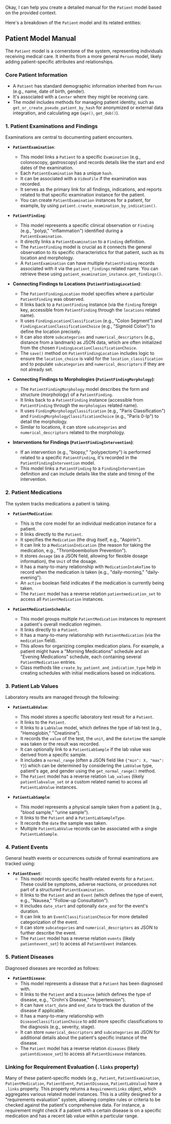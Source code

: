 Okay, I can help you create a detailed manual for the `Patient` model based on the provided context.

Here's a breakdown of the `Patient` model and its related entities:

## Patient Model Manual

The `Patient` model is a cornerstone of the system, representing individuals receiving medical care. It inherits from a more general `Person` model, likely adding patient-specific attributes and relationships.

### Core Patient Information

*   A `Patient` has standard demographic information inherited from `Person` (e.g., name, date of birth, gender).
*   It's associated with a `Center` where they might be receiving care.
*   The model includes methods for managing patient identity, such as `get_or_create_pseudo_patient_by_hash` for anonymized or external data integration, and calculating age (`age()`, `get_dob()`).

### 1. Patient Examinations and Findings

Examinations are central to documenting patient encounters.

*   **`PatientExamination`**:
    *   This model links a `Patient` to a specific `Examination` (e.g., colonoscopy, gastroscopy) and records details like the start and end dates of the examination.
    *   Each `PatientExamination` has a unique `hash`.
    *   It can be associated with a `VideoFile` if the examination was recorded.
    *   It serves as the primary link for all findings, indications, and reports related to that specific examination instance for the patient.
    *   You can create `PatientExamination` instances for a patient, for example, by using `patient.create_examination_by_indication()`.

*   **`PatientFinding`**:
    *   This model represents a specific clinical observation or `Finding` (e.g., "polyp," "inflammation") identified during a `PatientExamination`.
    *   It directly links a `PatientExamination` to a `Finding` definition.
    *   The `PatientFinding` model is crucial as it connects the general observation to its specific characteristics for that patient, such as its location and morphology.
    *   A `PatientExamination` can have multiple `PatientFinding` records associated with it via the `patient_findings` related name. You can retrieve these using `patient_examination_instance.get_findings()`.

*   **Connecting Findings to Locations (`PatientFindingLocation`)**:
    *   The `PatientFindingLocation` model specifies where a particular `PatientFinding` was observed.
    *   It links back to a `PatientFinding` instance (via the `finding` foreign key, accessible from `PatientFinding` through the `locations` related name).
    *   It uses `FindingLocationClassification` (e.g., "Colon Segment") and `FindingLocationClassificationChoice` (e.g., "Sigmoid Colon") to define the location precisely.
    *   It can also store `subcategories` and `numerical_descriptors` (e.g., distance from a landmark) as JSON data, which are often initialized from the chosen `FindingLocationClassificationChoice`.
    *   The `save()` method on `PatientFindingLocation` includes logic to ensure the `location_choice` is valid for the `location_classification` and to populate `subcategories` and `numerical_descriptors` if they are not already set.

*   **Connecting Findings to Morphologies (`PatientFindingMorphology`)**:
    *   The `PatientFindingMorphology` model describes the form and structure (morphology) of a `PatientFinding`.
    *   It links back to a `PatientFinding` instance (accessible from `PatientFinding` through the `morphologies` related name).
    *   It uses `FindingMorphologyClassification` (e.g., "Paris Classification") and `FindingMorphologyClassificationChoice` (e.g., "Paris 0-Ip") to detail the morphology.
    *   Similar to locations, it can store `subcategories` and `numerical_descriptors` related to the morphology.

*   **Interventions for Findings (`PatientFindingIntervention`)**:
    *   If an intervention (e.g., "biopsy," "polypectomy") is performed related to a specific `PatientFinding`, it's recorded in the `PatientFindingIntervention` model.
    *   This model links a `PatientFinding` to a `FindingIntervention` definition and can include details like the state and timing of the intervention.

### 2. Patient Medications

The system tracks medications a patient is taking.

*   **`PatientMedication`**:
    *   This is the core model for an individual medication instance for a patient.
    *   It links directly to the `Patient`.
    *   It specifies the `Medication` (the drug itself, e.g., "Aspirin").
    *   It can link to a `MedicationIndication` (the reason for taking the medication, e.g., "Thromboembolism Prevention").
    *   It stores `dosage` (as a JSON field, allowing for flexible dosage information), the `Unit` of the dosage.
    *   It has a many-to-many relationship with `MedicationIntakeTime` to record when the medication is taken (e.g., "daily-morning," "daily-evening").
    *   An `active` boolean field indicates if the medication is currently being taken.
    *   The `Patient` model has a reverse relation `patientmedication_set` to access all `PatientMedication` instances.

*   **`PatientMedicationSchedule`**:
    *   This model groups multiple `PatientMedication` instances to represent a patient's overall medication regimen.
    *   It links directly to a `Patient`.
    *   It has a many-to-many relationship with `PatientMedication` (via the `medication` field).
    *   This allows for organizing complex medication plans. For example, a patient might have a "Morning Medications" schedule and an "Evening Medications" schedule, each containing several `PatientMedication` entries.
    *   Class methods like `create_by_patient_and_indication_type` help in creating schedules with initial medications based on indications.

### 3. Patient Lab Values

Laboratory results are managed through the following:

*   **`PatientLabValue`**:
    *   This model stores a specific laboratory test result for a `Patient`.
    *   It links to the `Patient`.
    *   It links to a `LabValue` model, which defines the type of lab test (e.g., "Hemoglobin," "Creatinine").
    *   It records the `value` of the test, the `unit`, and the `datetime` the sample was taken or the result was recorded.
    *   It can optionally link to a `PatientLabSample` if the lab value was derived from a specific sample.
    *   It includes a `normal_range` (often a JSON field like `{"min": X, "max": Y}`) which can be determined by considering the `LabValue` type, patient's age, and gender using the `get_normal_range()` method.
    *   The `Patient` model has a reverse relation `lab_values` (likely `patientlabvalue_set` or a custom related name) to access all `PatientLabValue` instances.

*   **`PatientLabSample`**:
    *   This model represents a physical sample taken from a patient (e.g., "blood sample," "urine sample").
    *   It links to the `Patient` and a `PatientLabSampleType`.
    *   It records the `date` the sample was taken.
    *   Multiple `PatientLabValue` records can be associated with a single `PatientLabSample`.

### 4. Patient Events

General health events or occurrences outside of formal examinations are tracked using:

*   **`PatientEvent`**:
    *   This model records specific health-related events for a `Patient`. These could be symptoms, adverse reactions, or procedures not part of a structured `PatientExamination`.
    *   It links to the `Patient` and an `Event` (which defines the type of event, e.g., "Nausea," "Follow-up Consultation").
    *   It includes `date_start` and optionally `date_end` for the event's duration.
    *   It can link to an `EventClassificationChoice` for more detailed categorization of the event.
    *   It can store `subcategories` and `numerical_descriptors` as JSON to further describe the event.
    *   The `Patient` model has a reverse relation `events` (likely `patientevent_set`) to access all `PatientEvent` instances.

### 5. Patient Diseases

Diagnosed diseases are recorded as follows:

*   **`PatientDisease`**:
    *   This model represents a disease that a `Patient` has been diagnosed with.
    *   It links to the `Patient` and a `Disease` (which defines the type of disease, e.g., "Crohn's Disease," "Hypertension").
    *   It can have `start_date` and `end_date` to track the duration of the disease if applicable.
    *   It has a many-to-many relationship with `DiseaseClassificationChoice` to add more specific classifications to the diagnosis (e.g., severity, stage).
    *   It can store `numerical_descriptors` and `subcategories` as JSON for additional details about the patient's specific instance of the disease.
    *   The `Patient` model has a reverse relation `diseases` (likely `patientdisease_set`) to access all `PatientDisease` instances.

### Linking for Requirement Evaluation (`.links` property)

Many of these patient-specific models (e.g., `Patient`, `PatientExamination`, `PatientMedication`, `PatientEvent`, `PatientDisease`, `PatientLabValue`) have a `.links` property. This property returns a `RequirementLinks` object, which aggregates various related model instances. This is a utility designed for a "requirements evaluation" system, allowing complex rules or criteria to be checked against the patient's comprehensive data. For instance, a requirement might check if a patient with a certain disease is on a specific medication and has a recent lab value within a particular range.

